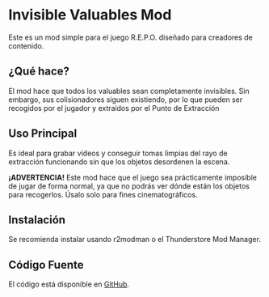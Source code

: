 # Invisible Valuables Mod

Este es un mod simple para el juego R.E.P.O. diseñado para creadores de contenido.

## ¿Qué hace?

El mod hace que todos los valuables sean completamente invisibles. Sin embargo, sus colisionadores siguen existiendo, por lo que pueden ser recogidos por el jugador y extraídos por el Punto de Extracción

## Uso Principal

Es ideal para grabar vídeos y conseguir tomas limpias del rayo de extracción funcionando sin que los objetos desordenen la escena.

**¡ADVERTENCIA!** Este mod hace que el juego sea prácticamente imposible de jugar de forma normal, ya que no podrás ver dónde están los objetos para recogerlos. Úsalo solo para fines cinematográficos.

## Instalación

Se recomienda instalar usando r2modman o el Thunderstore Mod Manager.

## Código Fuente

El código está disponible en [GitHub](https://github.com/TU_USUARIO/TU_REPOSITORIO).
